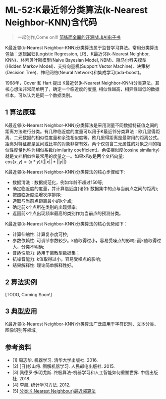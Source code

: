 # ML-52:K最近邻分类算法(k-Nearest Neighbor-KNN)含代码

> 一起创作,Come on!!! [简练而全面的开源ML&AI电子书](https://github.com/media-tm/MTOpenML)

K最近邻(k-Nearest Neighbor-KNN)分类算法属于监督学习算法。常用分类算法包括：逻辑回归(Logistic Regression, LR)、K最近邻(k-Nearest Neighbor, KNN)、朴素贝叶斯模型(Naive Bayesian Model, NBM)、隐马尔科夫模型(Hidden Markov Model)、支持向量机(Support Vector Machine)、决策树(Decision Tree)、神经网络(Neural Network)和集成学习(ada-boost)。

1968年，Cover 和 Hart 提出 K最近邻(k-Nearest Neighbor-KNN)分类算法。其核心想法非常简单明了，确定一个临近度的度量, 相似性越高，相异性越低的数据样本，可以认为是同一个数据类别。

## 1 算法原理

K最近邻(k-Nearest Neighbor-KNN)分类算法是采用测量不同数据特征值之间的距离方法进行分类。有几种临近度的度量可以用于K最近邻分类算法：欧几里得距离、二元数据的相似性度量和余弦相似度等。欧几里得距离是最常用的距离公式。距离对特征都是区间或比率的对象非常有效。两个仅包含二元属性的对象之间的相似性度量也称为相似系数(similarity coefficient)。余弦相似度(cosine similarity)就是文档相似性最常用的度量之一。如果x和y是两个文档向量:  
$cos(x,y)=(x*y)/(||x||*||y||)$

K最近邻(k-Nearest Neighbor-KNN)分类算法的核心步骤如下:

- 数据清洗：数据规范化，例如年龄不超过150等;
- 确定临近度的度量，并计算临近度(诸如: 数据集中的点与当前点之间的距离);
- 按照临近度递增次序排序;
- 选取与当前点距离最小的k个点;
- 确定前k个点所在类别的出现频率;
- 返回前k个点出现频率最高的类别作为当前点的预测分类。

K最近邻(k-Nearest Neighbor-KNN)分类算法的核心优势如下：

- 计算伸缩性: 计算复杂度可控;
- 参数依赖性: 可调节参数较少。k值取得过小，容易受噪点的影响; 而k值取得过大，分类不明确;
- 普适性能力: 适用于离散型数据集；
- 抗噪音能力: k值取得过小，容易受噪点的影响;
- 结果解释性: 理论简单解释性好。

## 2 算法实例

[TODO, Coming Soon!]

## 3 典型应用

K最近邻(k-Nearest Neighbor-KNN)分类算法广泛应用于字符识别、文本分类、图像识别等领域。

## 参考资料

- [1] 周志华. 机器学习. 清华大学出版社. 2016.
- [2] [日]杉山将. 图解机器学习. 人民邮电出版社. 2015.
- [3] 佩德罗·多明戈斯. 终极算法-机器学习和人工智能如何重塑世界. 中信出版社. 2018.
- [4] 李航. 统计学习方法. 2012.
- [5] [分类:K Nearest Neighbour)最近邻算法](https://www.cnblogs.com/fushengweixie/p/8196371.html)